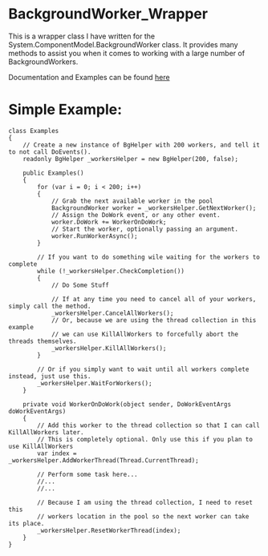 # BackgroundWorker_Wrapper
This is a wrapper class I have written for the System.ComponentModel.BackgroundWorker class. 
It provides many methods to assist you when it comes to working with a large number of BackgroundWorkers.

Documentation and Examples can be found [here](http://zejustin.info/BackgroudWorker_Wrapper/)


# Simple Example:
	class Examples
	{
		// Create a new instance of BgHelper with 200 workers, and tell it to not call DoEvents().
		readonly BgHelper _workersHelper = new BgHelper(200, false);

		public Examples()
		{
			for (var i = 0; i < 200; i++)
			{
				// Grab the next available worker in the pool
				BackgroundWorker worker = _workersHelper.GetNextWorker();
				// Assign the DoWork event, or any other event.
				worker.DoWork += WorkerOnDoWork;
				// Start the worker, optionally passing an argument.
				worker.RunWorkerAsync();
			}

			// If you want to do something wile waiting for the workers to complete
			while (!_workersHelper.CheckCompletion())
			{
				// Do Some Stuff

				// If at any time you need to cancel all of your workers, simply call the method.
				_workersHelper.CancelAllWorkers();
				// Or, because we are using the thread collection in this example
				// we can use KillAllWorkers to forcefully abort the threads themselves.
				_workersHelper.KillAllWorkers();
			}

			// Or if you simply want to wait until all workers complete instead, just use this.
			_workersHelper.WaitForWorkers();
		}

		private void WorkerOnDoWork(object sender, DoWorkEventArgs doWorkEventArgs)
		{
			// Add this worker to the thread collection so that I can call KillAllWorkers later.
			// This is completely optional. Only use this if you plan to use KillAllWorkers
			var index = _workersHelper.AddWorkerThread(Thread.CurrentThread);

			// Perform some task here...
			//...
			//...

			// Because I am using the thread collection, I need to reset this
			// workers location in the pool so the next worker can take its place.
			_workersHelper.ResetWorkerThread(index);
		}
	}